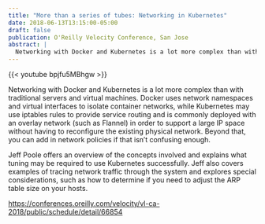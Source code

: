 ```yaml
---
title: "More than a series of tubes: Networking in Kubernetes"
date: 2018-06-13T13:15:00-05:00
draft: false
publication: O'Reilly Velocity Conference, San Jose
abstract: |
  Networking with Docker and Kubernetes is a lot more complex than with traditional servers and virtual machines. Docker uses network namespaces and virtual interfaces to isolate container networks, while Kubernetes may use iptables rules to provide service routing and is commonly deployed with an overlay network (such as Flannel) in order to support a large IP space without having to reconfigure the existing physical network. Beyond that, you can add in network policies if that isn’t confusing enough.
---
```


{{< youtube bpjfu5MBhgw >}}
  
Networking with Docker and Kubernetes is a lot more complex than with traditional servers and virtual machines. Docker uses network namespaces and virtual interfaces to isolate container networks, while Kubernetes may use iptables rules to provide service routing and is commonly deployed with an overlay network (such as Flannel) in order to support a large IP space without having to reconfigure the existing physical network. Beyond that, you can add in network policies if that isn’t confusing enough.

Jeff Poole offers an overview of the concepts involved and explains what tuning may be required to use Kubernetes successfully. Jeff also covers examples of tracing network traffic through the system and explores special considerations, such as how to determine if you need to adjust the ARP table size on your hosts.


https://conferences.oreilly.com/velocity/vl-ca-2018/public/schedule/detail/66854
